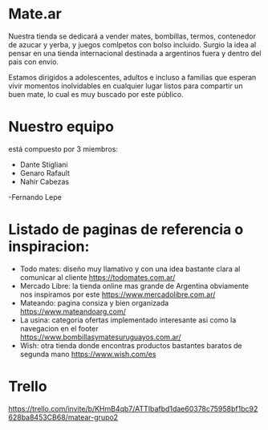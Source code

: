 #  Mate.ar
Nuestra tienda se dedicará a vender mates, bombillas, termos, contenedor de azucar y yerba, y juegos comlpetos con bolso incluido. Surgio  la idea al pensar en una tienda internacional destinada a argentinos fuera y dentro del pais con envio. 

Estamos dirigidos a adolescentes, adultos e incluso a familias que esperan vivir momentos inolvidables en cualquier lugar listos para compartir un buen mate, lo cual es muy buscado por este público. 

# Nuestro equipo 
está compuesto por 3 miembros: 
- Dante Stigliani 
- Genaro Rafault
- Nahir Cabezas 

-Fernando Lepe
# Listado de paginas de referencia o inspiracion:
- Todo mates: diseño muy llamativo y con una idea bastante clara al comunicar al cliente 
https://todomates.com.ar/
- Mercado Libre: la tienda online mas grande de Argentina obviamente nos inspiramos por este
https://www.mercadolibre.com.ar/
- Mateando: pagina consiza y bien organizada
https://www.mateandoarg.com/
- La usina: categoria ofertas implementado interesante asi como la navegacion en el footer  
https://www.bombillasymatesuruguayos.com.ar/
- Wish: otra tienda donde encontras productos bastantes baratos de segunda mano
https://www.wish.com/es

# Trello 
https://trello.com/invite/b/KHmB4qb7/ATTIbafbd1dae60378c75958bf1bc92628ba8453CB68/matear-grupo2
